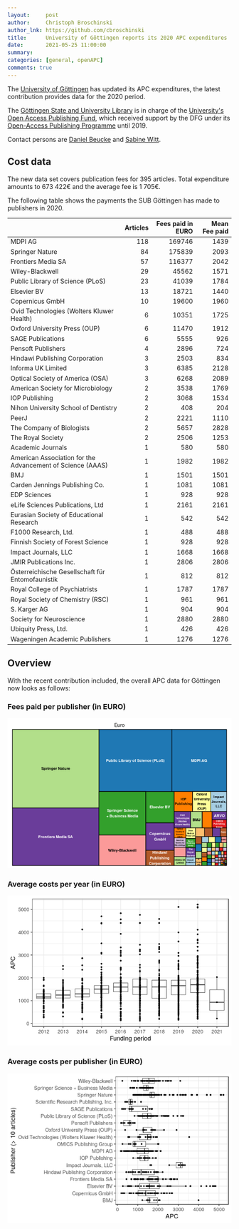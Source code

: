 ```yaml
---
layout:     post
author:     Christoph Broschinski
author_lnk: https://github.com/cbroschinski
title:      University of Göttingen reports its 2020 APC expenditures
date:       2021-05-25 11:00:00
summary:    
categories: [general, openAPC]
comments: true
---
```





The [University of Göttingen](https://www.uni-goettingen.de/en/1.html) has updated its APC expenditures, the latest contribution provides data for the 2020 period.

The [Göttingen State and University Library](http://www.sub.uni-goettingen.de/en/news/) is in charge of the [University's Open Access Publishing Fund](http://www.sub.uni-goettingen.de/elektronisches-publizieren/open-access/open-access-publikationsfonds/), which received support by the DFG under its [Open-Access Publishing Programme](https://www.dfg.de/en/research_funding/programmes/infrastructure/lis/open_access/infrastructure_funding/index.html#4) until 2019.

Contact persons are [Daniel Beucke](http://www.sub.uni-goettingen.de/kontakt/personen-a-z/personendetails/person/daniel-beucke/) and [Sabine Witt](http://www.sub.uni-goettingen.de/kontakt/personen-a-z/personendetails/person/sabine-witt/).

## Cost data



The new data set covers publication fees for 395 articles. Total expenditure amounts to 673 422€ and the average fee is 1 705€.

The following table shows the payments the SUB Göttingen has made to publishers in 2020.


|                                                           | Articles| Fees paid in EURO| Mean Fee paid|
|:----------------------------------------------------------|--------:|-----------------:|-------------:|
|MDPI AG                                                    |      118|            169746|          1439|
|Springer Nature                                            |       84|            175839|          2093|
|Frontiers Media SA                                         |       57|            116377|          2042|
|Wiley-Blackwell                                            |       29|             45562|          1571|
|Public Library of Science (PLoS)                           |       23|             41039|          1784|
|Elsevier BV                                                |       13|             18721|          1440|
|Copernicus GmbH                                            |       10|             19600|          1960|
|Ovid Technologies (Wolters Kluwer Health)                  |        6|             10351|          1725|
|Oxford University Press (OUP)                              |        6|             11470|          1912|
|SAGE Publications                                          |        6|              5555|           926|
|Pensoft Publishers                                         |        4|              2896|           724|
|Hindawi Publishing Corporation                             |        3|              2503|           834|
|Informa UK Limited                                         |        3|              6385|          2128|
|Optical Society of America (OSA)                           |        3|              6268|          2089|
|American Society for Microbiology                          |        2|              3538|          1769|
|IOP Publishing                                             |        2|              3068|          1534|
|Nihon University School of Dentistry                       |        2|               408|           204|
|PeerJ                                                      |        2|              2221|          1110|
|The Company of Biologists                                  |        2|              5657|          2828|
|The Royal Society                                          |        2|              2506|          1253|
|Academic Journals                                          |        1|               580|           580|
|American Association for the Advancement of Science (AAAS) |        1|              1982|          1982|
|BMJ                                                        |        1|              1501|          1501|
|Carden Jennings Publishing Co.                             |        1|              1081|          1081|
|EDP Sciences                                               |        1|               928|           928|
|eLife Sciences Publications, Ltd                           |        1|              2161|          2161|
|Eurasian Society of Educational Research                   |        1|               542|           542|
|F1000 Research, Ltd.                                       |        1|               488|           488|
|Finnish Society of Forest Science                          |        1|               928|           928|
|Impact Journals, LLC                                       |        1|              1668|          1668|
|JMIR Publications Inc.                                     |        1|              2806|          2806|
|Österreichische Gesellschaft für Entomofaunistik           |        1|               812|           812|
|Royal College of Psychiatrists                             |        1|              1787|          1787|
|Royal Society of Chemistry (RSC)                           |        1|               961|           961|
|S. Karger AG                                               |        1|               904|           904|
|Society for Neuroscience                                   |        1|              2880|          2880|
|Ubiquity Press, Ltd.                                       |        1|               426|           426|
|Wageningen Academic Publishers                             |        1|              1276|          1276|

## Overview

With the recent contribution included, the overall APC data for Göttingen now looks as follows:

### Fees paid per publisher (in EURO)

![plot of chunk tree_goettingen_2021_05_25_full](/figure/tree_goettingen_2021_05_25_full-1.png)

###  Average costs per year (in EURO)

![plot of chunk box_goettingen_2021_05_25_year_full](/figure/box_goettingen_2021_05_25_year_full-1.png)

###  Average costs per publisher (in EURO)

![plot of chunk box_goettingen_2021_05_25_publisher_full](/figure/box_goettingen_2021_05_25_publisher_full-1.png)
